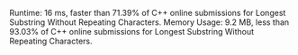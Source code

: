 Runtime: 16 ms, faster than 71.39% of C++ online submissions for Longest Substring Without Repeating Characters.
Memory Usage: 9.2 MB, less than 93.03% of C++ online submissions for Longest Substring Without Repeating Characters.
